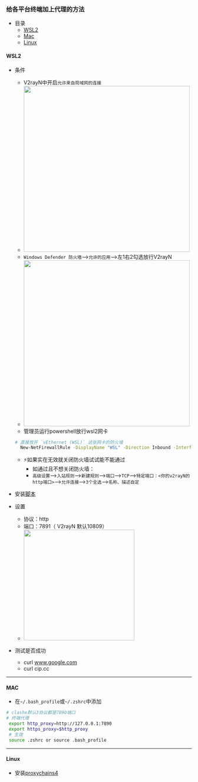 ### 给各平台终端加上代理的方法
- 目录
  - [WSL2](#)
  - [Mac](#MAC)
  - [Linux](#Linux)
#### WSL2
- 条件
  - V2rayN中开启`允许来自局域网的连接`    
  - <img src="https://user-images.githubusercontent.com/32185381/149700844-b2cafe75-1180-4158-8b81-fef0521d78b0.png" width="450"> 
  - `Windows Defender 防火墙`-->`允许的应用`-->左1右2勾选放行V2rayN   
  - <img src="https://user-images.githubusercontent.com/32185381/149701357-47b954c0-eb44-4d45-970c-44b0ddaa6ce0.png" width="450"> 
  - 管理员运行powershell放行wsl2网卡
  ```bash
  # 直接放开 `vEthernet (WSL)` 这张网卡的防火墙  
    New-NetFirewallRule -DisplayName "WSL" -Direction Inbound -InterfaceAlias "vEthernet (WSL)" -Action Allow
  ```
  - ⚡如果实在无效就关闭防火墙试试能不能通过
    - 如通过且不想关闭防火墙：
    - `高级设置`-->`入站规则`-->`新建规则`-->`端口`-->`TCP`-->`特定端口：<你的v2rayN的http端口>`-->`允许连接`-->`3个全选`-->`名称、描述自定`

- 安装[脚本](https://github.com/liang-0131/wsl2proxy/blob/master/README-zh.md)
- 设置
  - 协议：http
  - 端口：7891（ V2rayN 默认10809） 
  - <img src="https://user-images.githubusercontent.com/32185381/149701826-24401f7d-de82-4ffd-a8d8-a0648c845eff.png" width="300">
- 测试是否成功
  - curl www.google.com
  - curl cip.cc
---
#### MAC
- 在`~/.bash_profile`或`~/.zshrc`中添加
```bash
# clashx默认3协议都是7890端口
# 终端代理
 export http_proxy=http://127.0.0.1:7890
 export https_proxy=$http_proxy
 # 生效
 source .zshrc or source .bash_profile
```
---
#### Linux
- 安装[proxychains4](https://github.com/rofl0r/proxychains-ng)
